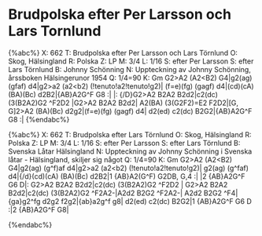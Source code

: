 # Brudpolska efter Per Larsson och Lars Tornlund

{%abc%}
X: 662
T: Brudpolska efter Per Larsson och Lars Törnlund
O: Skog, Hälsingland
R: Polska
Z: LP
M: 3/4
L: 1/16
S: efter Per Larsson
S: efter Lars Törnlund
B: Johnny Schönning
N: Uppteckning av Johnny Schönning, årssboken Hälsingerunor 1954
Q: 1/4=90
K: Gm
G2>A2 (A2<B2) G4|g2(ag) (gfaf) d4|g2>a2 (a2<b2) (!tenuto!a2!tenuto!g2)|
(f=e)(fg) (gagf) d4|(cd)(cA) (BA)(Bc) d2B2|{AB}A2G^F G8 :|
|: {/D}G2>A2 B2A2 B2d2|c2(dc) (3(B2A2)G2 ^F2D2 |G2>A2 B2A2 B2d2|
A2(BA) (3(G2F2)=E2 F2D2|[G, G]2>A2 (BA)(Bc) d2g2|(f=e)(fg) (gagf) d4|
d2(ed) c2(dc) B2G2|{AB}A2G^F G8 :|
{%endabc%}


{%abc%}
X: 662
T: Brudpolska efter Lars Törnlund
O: Skog, Hälsingland
R: Polska
Z: LP
M: 3/4
L: 1/16
S: efter Per Larsson
S: efter Lars Törnlund
B: Svenska Låtar Hälsingland
N: Uppteckning av Johnny Schönning i Svenska låtar - Hälsingland, skiljer sig något
Q: 1/4=90
K: Gm
G2>A2 (A2<B2) G4|g2(ag) (g^f)af d4|g2>a2 (a2<b2) (!tenuto!a2!tenuto!g2)|
g2(ag) (g^faf) d4|{/d}(cd)(cA) (BA)(Bc) d2B2|1 {AB}A2(G^F) G2DB, G,4 :|
|2 {AB}A2G^F G6 D|: G2>A2 B2A2 B2d2|c2(dc) (3(B2A2)G2 ^F2D2 |
G2>A2 B2A2 B2d2|c2(dc) (3(B2A2)G2 ^F2A2-|A2d2 B2G2 ^F2A2-|
A2d2 B2G2 ^F4|{ga}g2^fg d2g2 f2g2|{ab}a2g^f g8|
d2(ed) c2(dc) B2G2|1 {AB}A2G^F G6 D :|2 {AB}A2G^F G8|

{%endabc%}
